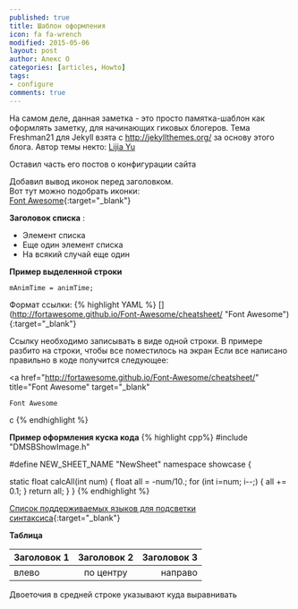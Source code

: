 ```yaml
---
published: true
title: Шаблон оформления
icon: fa fa-wrench
modified: 2015-05-06
layout: post
author: Алекс О 
categories: [articles, Howto]
tags:
- configure
comments: true
---
```


На самом деле, данная заметка - это просто памятка-шаблон как оформлять заметку, для начинающих гиковых блогеров.
Тема Freshman21 для Jekyll взята c http://jekyllthemes.org/ за основу этого блога. Автор темы некто:  [Lijia Yu](http://yulijia.net/freshman21/)

Оставил часть его постов о конфигурации сайта

Добавил вывод иконок перед заголовком.  
Вот тут можно подобрать иконки:  
[Font Awesome](http://fortawesome.github.io/Font-Awesome/cheatsheet/ "Font Awesome"){:target="_blank"}

**Заголовок списка** :

  - Элемент списка
  - Еще один элемент списка
  - На всякий случай еще один

**Пример выделенной строки**

`mAnimTime = animTime;`
<!-- more -->

Формат ссылки:
{% highlight YAML %}
[]
(http://fortawesome.github.io/Font-Awesome/cheatsheet/ "Font Awesome")
{:target="_blank"}

Ссылку необходимо записывать в виде одной строки. 
В примере разбито на строки, чтобы все поместилось на экран
Если все написано правильно в коде получится следующее:

<a 
  href="http://fortawesome.github.io/Font-Awesome/cheatsheet/" 
  title="Font Awesome"
  target="_blank"
>
    Font Awesome
c</a>
{% endhighlight %}

**Пример оформления куска кода**
{% highlight cpp%}
#include "DMSBShowImage.h"

#define NEW_SHEET_NAME "NewSheet"
namespace showcase {

static float calcAll(int num) {
    float all = -num/10.;
    for (int i=num; i--;) {
        all += 0.1;
    }
    return all;
}
}
{% endhighlight %}

[Список поддерживаемых языков для подсветки синтаксиса](http://pygments.org/languages/){:target="_blank"}


**Таблица**

|Заголовок 1|Заголовок 2|Заголовок 3|
|:--|:-:|--:|
|влево|по центру|направо|

Двоеточия в средней строке указывают куда выравнивать
